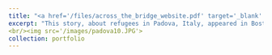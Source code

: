 ```yaml
---
title: "<a href='/files/across_the_bridge_website.pdf' target='_blank' rel='noopener noreferrer'>Across the Bridge</a>"
excerpt: "This story, about refugees in Padova, Italy, appeared in Boston University's The Journalist magazine in April, 2025"
<br/><img src='/images/padova10.JPG'>
collection: portfolio
---
```

